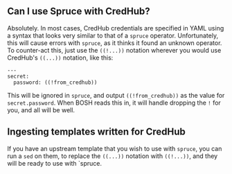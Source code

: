 ## Can I use Spruce with CredHub?

Absolutely. In most cases, CredHub credentials are specified in YAML using a syntax
that looks very similar to that of a `spruce` operator. Unfortunately, this will cause
errors with `spruce`, as it thinks it found an unknown operator. To counter-act this,
just use the `((!...))` notation wherever you would use CredHub's `((...))` notation,
like this:

```
---
secret:
  password: ((!from_credhub))
```

This will be ignored in `spruce`, and output `((!from_credhub))` as the value for
`secret.password`. When BOSH reads this in, it will handle dropping the `!` for
you, and all will be well.

## Ingesting templates written for CredHub

If you have an upstream template that you wish to use with `spruce`, you can
run a `sed` on them, to replace the `((...))` notation with `((!...))`, and
 they will be ready to use with `spruce.
